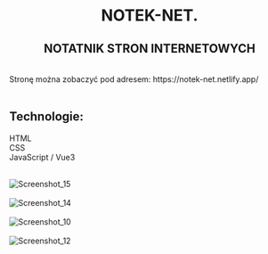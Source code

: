 
<h1 align="center"> NOTEK-NET. </h >
<br />

<h2 align="center"> NOTATNIK STRON INTERNETOWYCH  </h2>
<br />
Stronę można zobaczyć pod adresem: https://notek-net.netlify.app/
<br />
<br />
<h2 align="left"> Technologie: </h2>
HTML 
<br />
CSS
<br />
JavaScript / Vue3
<br />
<br />


![Screenshot_15](https://user-images.githubusercontent.com/105555319/182258151-8c463cbc-a8e4-47a8-bb30-8eebd055d5ff.png)
<br />
<br />
![Screenshot_14](https://user-images.githubusercontent.com/105555319/182258756-38586357-f64d-46fb-9eb4-8bbb3f59f031.png)
<br />
<br />
![Screenshot_10](https://user-images.githubusercontent.com/105555319/182258606-ed639d8e-289c-41c5-9d16-d308d87c4d44.png)
<br />
<br />
![Screenshot_12](https://user-images.githubusercontent.com/105555319/182258700-f3e0062b-3586-4b60-b9d2-b2a0b9f91c43.png)


